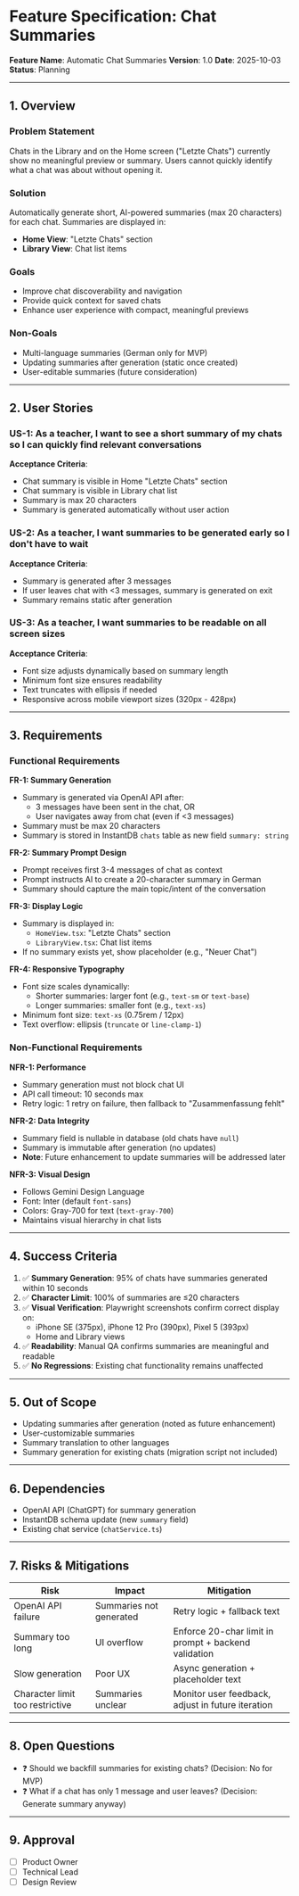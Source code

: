 # Feature Specification: Chat Summaries

**Feature Name**: Automatic Chat Summaries
**Version**: 1.0
**Date**: 2025-10-03
**Status**: Planning

---

## 1. Overview

### Problem Statement
Chats in the Library and on the Home screen ("Letzte Chats") currently show no meaningful preview or summary. Users cannot quickly identify what a chat was about without opening it.

### Solution
Automatically generate short, AI-powered summaries (max 20 characters) for each chat. Summaries are displayed in:
- **Home View**: "Letzte Chats" section
- **Library View**: Chat list items

### Goals
- Improve chat discoverability and navigation
- Provide quick context for saved chats
- Enhance user experience with compact, meaningful previews

### Non-Goals
- Multi-language summaries (German only for MVP)
- Updating summaries after generation (static once created)
- User-editable summaries (future consideration)

---

## 2. User Stories

### US-1: As a teacher, I want to see a short summary of my chats so I can quickly find relevant conversations
**Acceptance Criteria**:
- Chat summary is visible in Home "Letzte Chats" section
- Chat summary is visible in Library chat list
- Summary is max 20 characters
- Summary is generated automatically without user action

### US-2: As a teacher, I want summaries to be generated early so I don't have to wait
**Acceptance Criteria**:
- Summary is generated after 3 messages
- If user leaves chat with <3 messages, summary is generated on exit
- Summary remains static after generation

### US-3: As a teacher, I want summaries to be readable on all screen sizes
**Acceptance Criteria**:
- Font size adjusts dynamically based on summary length
- Minimum font size ensures readability
- Text truncates with ellipsis if needed
- Responsive across mobile viewport sizes (320px - 428px)

---

## 3. Requirements

### Functional Requirements

**FR-1: Summary Generation**
- Summary is generated via OpenAI API after:
  - 3 messages have been sent in the chat, OR
  - User navigates away from chat (even if <3 messages)
- Summary must be max 20 characters
- Summary is stored in InstantDB `chats` table as new field `summary: string`

**FR-2: Summary Prompt Design**
- Prompt receives first 3-4 messages of chat as context
- Prompt instructs AI to create a 20-character summary in German
- Summary should capture the main topic/intent of the conversation

**FR-3: Display Logic**
- Summary is displayed in:
  - `HomeView.tsx`: "Letzte Chats" section
  - `LibraryView.tsx`: Chat list items
- If no summary exists yet, show placeholder (e.g., "Neuer Chat")

**FR-4: Responsive Typography**
- Font size scales dynamically:
  - Shorter summaries: larger font (e.g., `text-sm` or `text-base`)
  - Longer summaries: smaller font (e.g., `text-xs`)
- Minimum font size: `text-xs` (0.75rem / 12px)
- Text overflow: ellipsis (`truncate` or `line-clamp-1`)

### Non-Functional Requirements

**NFR-1: Performance**
- Summary generation must not block chat UI
- API call timeout: 10 seconds max
- Retry logic: 1 retry on failure, then fallback to "Zusammenfassung fehlt"

**NFR-2: Data Integrity**
- Summary field is nullable in database (old chats have `null`)
- Summary is immutable after generation (no updates)
- **Note**: Future enhancement to update summaries will be addressed later

**NFR-3: Visual Design**
- Follows Gemini Design Language
- Font: Inter (default `font-sans`)
- Colors: Gray-700 for text (`text-gray-700`)
- Maintains visual hierarchy in chat lists

---

## 4. Success Criteria

1. ✅ **Summary Generation**: 95% of chats have summaries generated within 10 seconds
2. ✅ **Character Limit**: 100% of summaries are ≤20 characters
3. ✅ **Visual Verification**: Playwright screenshots confirm correct display on:
   - iPhone SE (375px), iPhone 12 Pro (390px), Pixel 5 (393px)
   - Home and Library views
4. ✅ **Readability**: Manual QA confirms summaries are meaningful and readable
5. ✅ **No Regressions**: Existing chat functionality remains unaffected

---

## 5. Out of Scope

- Updating summaries after generation (noted as future enhancement)
- User-customizable summaries
- Summary translation to other languages
- Summary generation for existing chats (migration script not included)

---

## 6. Dependencies

- OpenAI API (ChatGPT) for summary generation
- InstantDB schema update (new `summary` field)
- Existing chat service (`chatService.ts`)

---

## 7. Risks & Mitigations

| Risk | Impact | Mitigation |
|------|--------|------------|
| OpenAI API failure | Summaries not generated | Retry logic + fallback text |
| Summary too long | UI overflow | Enforce 20-char limit in prompt + backend validation |
| Slow generation | Poor UX | Async generation + placeholder text |
| Character limit too restrictive | Summaries unclear | Monitor user feedback, adjust in future iteration |

---

## 8. Open Questions

- ❓ Should we backfill summaries for existing chats? (Decision: No for MVP)
- ❓ What if a chat has only 1 message and user leaves? (Decision: Generate summary anyway)

---

## 9. Approval

- [ ] Product Owner
- [ ] Technical Lead
- [ ] Design Review
